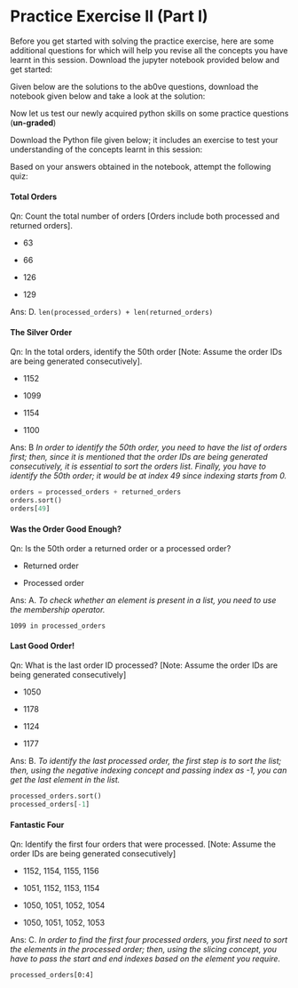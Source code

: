 # Practice Exercise II (Part I)

Before you get started with solving the practice exercise, here are some additional questions for which will help you revise all the concepts you have learnt in this session. Download the jupyter notebook provided below and get started:

Given below are the solutions to the ab0ve questions, download the notebook given below and take a look at the solution:

Now let us test our newly acquired python skills on some practice questions (**un-graded**)

Download the Python file given below; it includes an exercise to test your understanding of the concepts learnt in this session:

Based on your answers obtained in the notebook, attempt the following quiz:

#### Total Orders

Qn: Count the total number of orders [Orders include both processed and returned orders].

- 63

- 66

- 126

- 129

Ans: D. `len(processed_orders) + len(returned_orders)`

#### The Silver Order

Qn: In the total orders, identify the 50th order [Note: Assume the order IDs are being generated consecutively].

- 1152

- 1099

- 1154

- 1100

Ans: B *In order to identify the 50th order, you need to have the list of orders first; then, since it is mentioned that the order IDs are being generated consecutively, it is essential to sort the orders list. Finally, you have to identify the 50th order; it would be at index 49 since indexing starts from 0.*

```python
orders = processed_orders + returned_orders
orders.sort()
orders[49]
```

#### Was the Order Good Enough?

Qn: Is the 50th order a returned order or a processed order?

- Returned order

- Processed order

Ans: A. *To check whether an element is present in a list, you need to use the membership operator.*

`1099 in processed_orders`

#### Last Good Order!

Qn: What is the last order ID processed? [Note: Assume the order IDs are being generated consecutively]

- 1050

- 1178

- 1124

- 1177

Ans: B. *To identify the last processed order, the first step is to sort the list; then, using the negative indexing concept and passing index as -1, you can get the last element in the list.*

```python
processed_orders.sort()
processed_orders[-1]
```

#### Fantastic Four

Qn: Identify the first four orders that were processed. [Note: Assume the order IDs are being generated consecutively]

- 1152, 1154, 1155, 1156

- 1051, 1152, 1153, 1154

- 1050, 1051, 1052, 1054

- 1050, 1051, 1052, 1053

Ans: C. *In order to find the first four processed orders, you first need to sort the elements in the processed order; then, using the slicing concept, you have to pass the start and end indexes based on the element you require.*

`processed_orders[0:4]`

